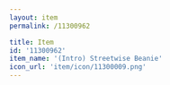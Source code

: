 ```yaml
---
layout: item
permalink: /11300962

title: Item
id: '11300962'
item_name: '(Intro) Streetwise Beanie'
icon_url: 'item/icon/11300009.png'
---
```

